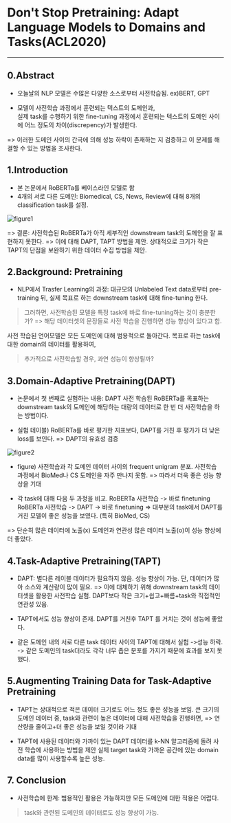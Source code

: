 
# Don't Stop Pretraining: Adapt Language Models to Domains and Tasks(ACL2020)

--------------------------

## 0.Abstract

+ 오늘날의 NLP 모델은 수많은 다양한 소스로부터 사전학습됨. ex)BERT, GPT

+ 모델이 사전학습 과정에서 훈련되는 텍스트의 도메인과,  
실제 task를 수행하기 위한 fine-tuning 과정에서 훈련되는 텍스트의 도메인 사이에
어느 정도의 차이(discrepency)가 발생한다. 

=> 이러한 도메인 사이의 간극에 의해 성능 하락이 존재하는 지 검증하고 이 문제를 해결할 수 있는 방법을 조사한다.

## 1.Introduction

+ 본 논문에서 RoBERTa를 베이스라인 모델로 함
+ 4개의 서로 다른 도메인: Biomedical, CS, News, Review에 대해 8개의 classification task를 설정.

![figure1](https://user-images.githubusercontent.com/50253860/110647651-581cf800-81fb-11eb-864a-ad9a8175a2e6.png)

=> 결론: 사전학습된 RoBERTa가 아직 세부적인 downstream task의 도메인을 잘 표현하지 못한다.
=> 이에 대해 DAPT, TAPT 방법을 제안. 상대적으로 크기가 작은 TAPT의 단점을 보완하기 위한 데이터 수집 방법을 제안.

## 2.Background: Pretraining

+ NLP에서 Trasfer Learning의 과정:
 대규모의 Unlabeled Text data로부터 pre-training 뒤, 
 실제 목표로 하는 downstream task에 대해 fine-tuning 한다.

> 그러하면, 사전학습된 모델을 특정 task에 바로 fine-tuning하는 것이 충분한가?
=> 해당 데이터셋의 문장들로 사전 학습을 진행하면 성능 향상이 있다고 함.

사전 학습된 언어모델은 모든 도메인에 대해 범용적으로 돌아간다.
목표로 하는 task에 대한 domain의 데이터를 활용하여, 
> 추가적으로 사전학습할 경우, 과연 성능이 향상될까?

## 3.Domain-Adaptive Pretraining(DAPT)

+ 논문에서 첫 번째로 실험하는 내용: DAPT
사전 학습된 RoBERTa를 목표하는 downstream task의 도메인에 해당하는
대량의 데이터로 한 번 더 사전학습을 하는 방법이다. 

+ 실험 테이블) 
RoBERTa를 바로 평가한 지표보다, DAPT를 거친 후 평가가 더 낮은 loss를 보인다.
=> DAPT의 유효성 검증

![figure2](https://user-images.githubusercontent.com/50253860/110648871-720b0a80-81fc-11eb-8bf6-6d3034f23e43.png)

+ figure)
사전학습과 각 도메인 데이터 사이의 frequent unigram 분포.
사전학습 과정에서 BioMed나 CS 도메인을 자주 만나지 못함.
=> 따라서 더욱 좋은 성능 향상을 기대

+ 각 task에 대해 다음 두 과정을 비교.
RoBERTa 사전학습 -> 바로 finetuning
RoBERTa 사전학습 -> DAPT -> 바로 finetuning
=> 대부분의 task에서 DAPT를 거친 모델이 좋은 성능을 보였다. (특히 BioMed, CS)

=> 단순히 많은 데이터에 노출(x)
도메인과 연관성 많은 데이터 노출(o)이 성능 향상에 더 좋았다.


## 4.Task-Adaptive Pretraining(TAPT)

+ DAPT: 별다른 레이블 데이터가 필요하지 않음. 성능 향상이 가능.
단, 데이터가 많아 소스와 계산량이 많이 필요.
=> 이에 대체하기 위해 downstream task의 데이터셋을 활용한 사전학습 실험.
DAPT보다 작은 크기+쉽고+빠름+task와 직접적인 연관성 있음.

+ TAPT에서도 성능 향상이 존재.
DAPT를 거친후 TAPT 를 거치는 것이 성능에 좋았다.

+ 같은 도메인 내의 서로 다른 task 데이터 사이의 TAPT에 대해서 실험
->성능 하락.
-> 같은 도메인의 task더라도 각각 너무 좁은 분포를 가지기 때문에
효과를 보지 못했다.



## 5.Augmenting Training Data for Task-Adaptive Pretraining

+ TAPT는 상대적으로 적은 데이터 크기로도 어느 정도 좋은 성능을 보임.
큰 크기의 도메인 데이터 중,
task와 관련이 높은 데이터에 대해 사전학습을 진행하면,
=> 연산량을 줄이고+더 좋은 성능을 보일 것이라 기대

+ TAPT에 사용된 데이터와 가까이 있는 DAPT 데이터를
k-NN 알고리즘에 돌려 사전 학습에 사용하는 방법을 제안
실제 target task와 가까운 공간에 있는 domain data를 많이 사용할수록 높은 성능.



## 7. Conclusion

+ 사전학습에 한계: 
범용적인 활용은 가능하지만 모든 도메인에 대한 적용은 어렵다.
> task와 관련된 도메인의 데이터로도 성능 향상이 가능.

